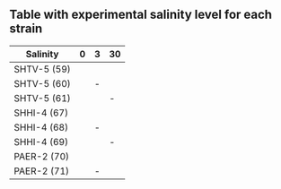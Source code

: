 ## Table with experimental salinity level for each strain

| Salinity  	|  0 	|   3	|   30	|
|---	|---	|---	|---	|
|  SHTV-5 (59) 	|   	|  	|   	|
|  SHTV-5 (60) 	|   	|  - 	|   	|
|  SHTV-5 (61)	|   	|   	|  - 	|
|  SHHI-4 (67)	|   	|  	|   	|
|   SHHI-4 (68)	|   	|  -	|   	|
|  SHHI-4 (69)	|   	|  	|   -	|
|  PAER-2 (70) 	|   	|   	|   	|
|  PAER-2 (71)	|   	|  -	|   	|
